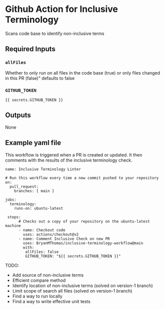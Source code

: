 # Github Action for Inclusive Terminology
Scans code base to identify non-inclusive terms

## Required Inputs

### `allFiles`
Whether to only run on all files in the code base (true) or only files changed in this PR (false)"
defaults to false

### `GITHUB_TOKEN`

`{{ secrets.GITHUB_TOKEN }}`

## Outputs

None

## Example yaml file

This workflow is triggered when a PR is created or updated.  It then comments with the results of the inclusive terminology check.

```
name: Inclusive Terminology Linter

# Run this workflow every time a new commit pushed to your repository
on:
  pull_request:
    branches: [ main ]

jobs:
  terminology:
    runs-on: ubuntu-latest

 steps:
      # Checks out a copy of your repository on the ubuntu-latest machine
      - name: Checkout code
        uses: actions/checkout@v2
      - name: Comment Inclusive Check on new PR
        uses: BryanMThomas/inclusive-terminology-workflow@main
        with:
         allFiles: false
         GITHUB_TOKEN: "${{ secrets.GITHUB_TOKEN }}"
```

TODO: 
- Add source of non-inclusive terms
- Efficient compare method
- Identify location of non-inclusive terms (solved on version-1 branch)
- Limit scope of search all files (solved on version-1 branch)
- Find a way to run locally 
- Find a way to write effective unit tests



